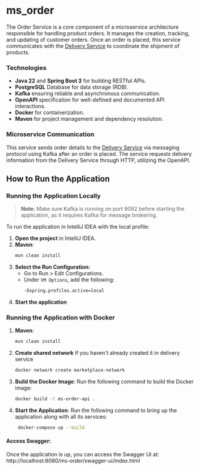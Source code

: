 # ms_order

The Order Service is a core component of a microservice architecture responsible for handling 
product orders. It manages the creation, tracking, and updating of customer orders. Once an order 
is placed, this service communicates with the [Delivery Service](https://github.com/SvetlanaVys/ms_delivery) to coordinate the shipment of products.

### Technologies
* **Java 22** and **Spring Boot 3** for building RESTful APIs.
* **PostgreSQL** Database for data storage (RDB).
* **Kafka** ensuring reliable and asynchronous communication.
* **OpenAPI** specification for well-defined and documented API interactions.
* **Docker** for containerization.
* **Maven** for project management and dependency resolution.

### Microservice Communication
This service sends order details to the [Delivery Service](https://github.com/SvetlanaVys/ms_delivery) via messaging protocol using Kafka after an order is placed.
The service requests delivery information from the Delivery Service through HTTP, utilizing the OpenAPI.

## How to Run the Application

### Running the Application Locally

> **Note:** Make sure Kafka is running on port 9092 before starting the application, as it requires Kafka for message brokering.

To run the application in IntelliJ IDEA with the local profile:

1. **Open the project** in IntelliJ IDEA.
2. **Maven**:
   ```bash
   mvn clean install
3. **Select the Run Configuration:**
   - Go to Run > Edit Configurations.
   - Under `VM Options`, add the following:
     ```bash
     -Dspring.profiles.active=local

4. **Start the application**

### Running the Application with Docker

1. **Maven**:
   ```bash
   mvn clean install

2. **Create shared network** if you haven't already created it in delivery service
   ```bash
   docker network create marketplace-network

3. **Build the Docker Image**:
   Run the following command to build the Docker image:
   ```bash
   docker build -t ms-order-api .

4. **Start the Application**:
   Run the following command to bring up the application along with all its services:
   ```bash
    docker-compose up --build

#### Access Swagger:
   Once the application is up, you can access the Swagger UI at: <br />
   http://localhost:8080/ms-order/swagger-ui/index.html